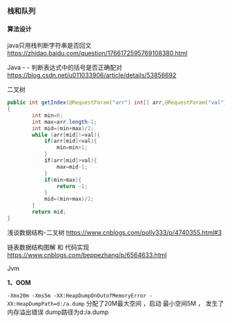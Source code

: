 ### 栈和队列

#### 算法设计

java只用栈判断字符串是否回文
https://zhidao.baidu.com/question/1766172595769108380.html

Java - - 判断表达式中的括号是否正确配对
https://blog.csdn.net/u011033906/article/details/53856692



二叉树

```java
public int getIndex(@RequestParam("arr") int[] arr,@RequestParam("val") int val)
{
        int min=0;
        int max=arr.length-1;
        int mid=(min+max)/2;
        while (arr[mid]!=val){
            if(arr[mid]<val){
                min=min+1;
            }
            if(arr[mid]>val){
                max=mid-1;
            }
            if(min>max){
                return -1;
            }
            mid=(min+max)/2;
        }
        return mid;
}
```





浅谈数据结构-二叉树
https://www.cnblogs.com/polly333/p/4740355.html#3

链表数据结构图解 和 代码实现
https://www.cnblogs.com/beppezhang/p/6564633.html



Jvm 

**1、OOM**

`-Xmx20m -Xms5m -XX:HeapDumpOnOutofMemoryError -XX:HeapDumpPath=d:/a.dump`
分配了20M最大空间 ，启动 最小空间5M ， 发生了 内存溢出错误 dump路径为d:/a.dump


